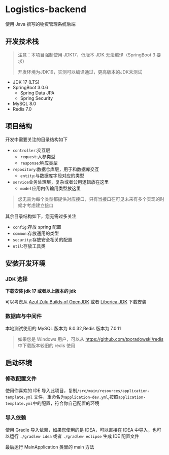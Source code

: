 # Logistics-backend

使用 Java 撰写的物资管理系统后端

## 开发技术栈

> 注意：本项目强制使用 JDK17，低版本 JDK 无法编译（SpringBoot 3 要求）
>
> 开发环境为JDK19，实测可以编译通过，更高版本的JDK未测试

- JDK 17 (LTS)
- SpringBoot 3.0.6
    - Spring Data JPA
    - Spring Security
- MySQL 8.0
- Redis 7.0

## 项目结构

开发中需要关注的目录结构如下

- `controller`:交互层
    - `request`:入参类型
    - `response`:响应类型
- `repository`:数据仓库层，用于和数据库交互
    - `entity`:与数据库字段对应的类型
- `service`业务处理层，复杂或者公用逻辑放在这里
    - `model`应用内传输用类型放这里

> 您无需为每个类型都提供对应接口，只有当接口在可见未来有多个实现的时候才考虑建立接口

其余目录结构如下，您无需过多关注

- `config`:存放 spring 配置
- `common`:存放通用的类型
- `security`:存放安全相关的配置
- `util`:存放工具类

## 安装开发环境

### JDK 选择

**下载安装 jdk 17 或者以上版本的 jdk**

可以考虑从 [Azul Zulu Builds of OpenJDK](https://www.azul.com/downloads/?version=java-17-lts&package=jdk)
或者 [Liberica JDK](https://bell-sw.com/pages/downloads/#/java-17-lts) 下载安装

### 数据库与中间件

本地测试使用的 MySQL 版本为 8.0.32,Redis 版本为 7.0.11

> 如果您是 Windows 用户，可以从 https://github.com/tporadowski/redis 中下载版本较旧的 redis 使用

## 启动环境

### 修改配置文件

使用你喜欢的 IDE 导入此项目，复制`/src/main/resources/application-template.yml`
文件，重命名为`application-dev.yml`,按照`application-template.yml`中的配置，符合你自己配置的环境

### 导入依赖

使用 Gradle 导入依赖，如果您使用的是 IDEA，可以直接在 IDEA 中导入，也可以运行
`./gradlew idea` 或者 `./gradlew eclipse` 生成 IDE 配置文件

最后运行 MainApplication 类里的 main 方法
